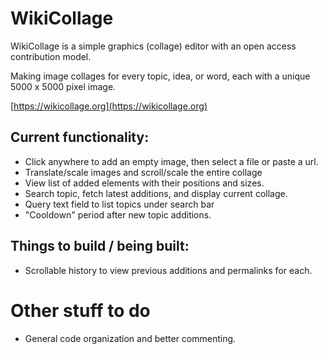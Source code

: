# WikiCollage

WikiCollage is a simple graphics (collage) editor with an open access contribution model.

Making image collages for every topic, idea, or word, each with a unique 5000 x 5000 pixel image.

[https://wikicollage.org](https://wikicollage.org)

## Current functionality:

- Click anywhere to add an empty image, then select a file or paste a url.
- Translate/scale images and scroll/scale the entire collage
- View list of added elements with their positions and sizes.
- Search topic, fetch latest additions, and display current collage.
- Query text field to list topics under search bar
- "Cooldown" period after new topic additions.

## Things to build / being built:

- Scrollable history to view previous additions and permalinks for each.

# Other stuff to do

- General code organization and better commenting.
